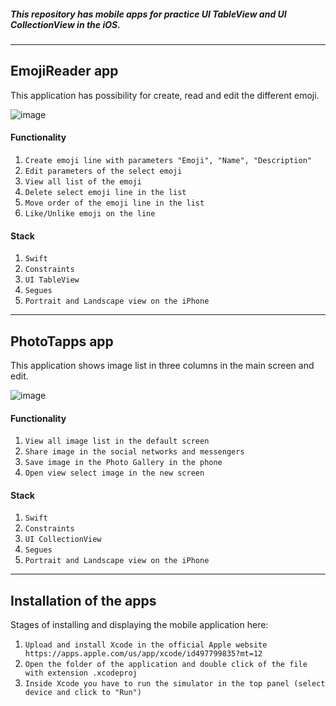 ##### This repository has mobile apps for practice UI TableView and UI CollectionView in the iOS.

***

## EmojiReader app

This application has possibility for create, read and edit the different emoji.

![image](https://drive.google.com/uc?export=view&id=1EMg3QZs1huwHtiyJ9nPsr-HMdq5rlWMi)


#### Functionality
1. `Create emoji line with parameters "Emoji", "Name", "Description"`
2. `Edit parameters of the select emoji`
3. `View all list of the emoji`
4. `Delete select emoji line in the list`
5. `Move order of the emoji line in the list`
6. `Like/Unlike emoji on the line`


#### Stack

1. `Swift`
2. `Constraints`
3. `UI TableView`
4. `Segues`
5. `Portrait and Landscape view on the iPhone`

***

## PhotoTapps app

This application shows image list in three columns in the main screen and edit.

![image](https://drive.google.com/uc?export=view&id=1BqYeCsWr2jaPJ-6y3tOydwT5oB_TCnTm)


#### Functionality
1. `View all image list in the default screen`
2. `Share image in the social networks and messengers`
3. `Save image in the Photo Gallery in the phone`
4. `Open view select image in the new screen`


#### Stack

1. `Swift`
2. `Constraints`
3. `UI CollectionView`
4. `Segues`
5. `Portrait and Landscape view on the iPhone`

***

## Installation of the apps

Stages of installing and displaying the mobile application here:

1. `Upload and install Xcode in the official Apple website https://apps.apple.com/us/app/xcode/id497799835?mt=12`
2. `Open the folder of the application and double click of the file with extension .xcodeproj`
3. `Inside Xcode you have to run the simulator in the top panel (select device and click to "Run")`
